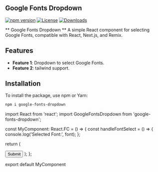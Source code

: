 ## Google Fonts Dropdown

[![npm version](https://badge.fury.io/js/google-fonts-dropdown.svg)](https://badge.fury.io/js/google-fonts-dropdown.svg)
[![License](https://img.shields.io/npm/l/google-fonts-dropdown.svg)](https://www.npmjs.com/package/google-fonts-dropdown)
[![Downloads](https://img.shields.io/npm/dt/google-fonts-dropdown.svg)](https://www.npmjs.com/package/google-fonts-dropdown)

** Google Fonts Dropdown ** A simple React component for selecting Google Fonts, compatible with React, Next.js, and Remix.

## Features

- **Feature 1**: Dropdown to select Google Fonts.
- **Feature 2**: tailwind support.

## Installation

To install the package, use npm or Yarn:

```bash
npm i google-fonts-dropdown
```

import React from 'react';
import GoogleFontsDropdown from 'google-fonts-dropdown';

const MyComponent: React.FC = () => {
const handleFontSelect = () => {
console.log('Selected Font:', font);
};

return (
<form>
<GoogleFontsDropdown
        apiKey="YOUR_GOOGLE_FONTS_API_KEY"
        name="font"
        title="select a font"
        onFontSelect={handleFontSelect}
      />
<button type="submit">Submit</button>
</form>
);
};

export default MyComponent
